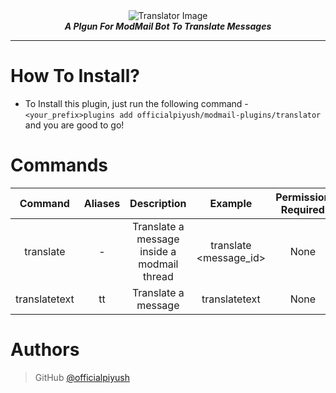 <div align="center">
    <img src="https://i.vgy.me/GHCzHX.png" alt="Translator Image" align="center"></img>
    <br>
    <strong><i>A Plgun For ModMail Bot To Translate Messages</i></strong>
</div>

---

# How To Install?

* To Install this plugin, just run the following command - `<your_prefix>plugins add officialpiyush/modmail-plugins/translator` and you are good to go!

# Commands

|    Command    	| Aliases 	|                 Description                 	|             Example             	| Permission Required 	|                                                               Source Code                                                              	|
|:-------------:	|:-------:	|:-------------------------------------------:	|:-------------------------------:	|:-------------------:	|:--------------------------------------------------------------------------------------------------------------------------------------:	|
|   translate   	|    -    	| Translate a message inside a modmail thread 	|  <prefix>translate <message_id> 	|         None        	| [Source](https://github.com/officialpiyush/modmail-plugins/blob/e0aa61e7758766528835aa942bd2098c1da655d9/translator/translator.py#L13) 	|
| translatetext 	|    tt   	|             Translate a message             	| <prefix>translatetext <message> 	|         None        	| [Source](https://github.com/officialpiyush/modmail-plugins/blob/e0aa61e7758766528835aa942bd2098c1da655d9/translator/translator.py#L34) 	|


# Authors

>  GitHub [@officialpiyush](https://github.com/officialpiyush)